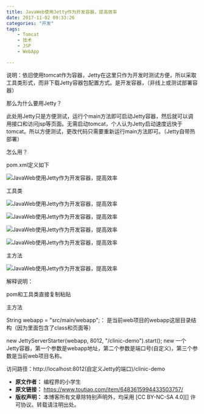 ```yaml
---
title: JavaWeb使用Jetty作为开发容器，提高效率
date: 2017-11-02 09:33:26
categories: "开发"
tags:
	- Tomcat
	- 技术
	- JSP
	- WebApp

---
```


说明：依旧使用tomcat作为容器，Jetty在这里只作为开发时测试方便，所以采取工具类形式，而非下载Jetty容器包配置方式。是开发容器，（非线上或测试部署容器）

那么为什么要用Jetty？

此处用Jetty只是方便测试，运行个main方法即可启动Jetty容器，然后就可以调用接口和访问jsp等页面。无需启动tomcat，个人认为Jetty启动速度远快于tomcat。所以方便测试，更改代码只需要重新运行main方法即可。（Jetty自带热部署）

怎么用？

pom.xml定义如下  


![JavaWeb使用Jetty作为开发容器，提高效率][JavaWeb_Jetty]

工具类

![JavaWeb使用Jetty作为开发容器，提高效率][JavaWeb_Jetty 1]

![JavaWeb使用Jetty作为开发容器，提高效率][JavaWeb_Jetty 2]

![JavaWeb使用Jetty作为开发容器，提高效率][JavaWeb_Jetty 3]

![JavaWeb使用Jetty作为开发容器，提高效率][JavaWeb_Jetty 4]

主方法

![JavaWeb使用Jetty作为开发容器，提高效率][JavaWeb_Jetty 5]

解释说明：

pom和工具类直接复制粘贴

主方法

String webapp = "src/main/webapp";： 是当前web项目的webapp这层目录结构（因为里面包含了class和页面等）

new JettyServerStarter(webapp, 8012, "/clinic-demo").start(); new 一个Jetty容器，第一个参数是webapp地址，第二个参数是端口号(自定义)，第三个参数是当前web项目名称。

访问路径：http://localhost:8012(自定义Jetty的端口)/clinic-demo


[JavaWeb_Jetty]: /pro/os/crawler/QNRJ-JMII-UIBI.jpg
[JavaWeb_Jetty 1]: /pro/os/crawler/3YZV-QUYZ-YZAF.jpg
[JavaWeb_Jetty 2]: /pro/os/crawler/6NIE-YAMN-EVAU.jpg
[JavaWeb_Jetty 3]: /pro/os/crawler/E2QU-J2MV-UN22.jpg
[JavaWeb_Jetty 4]: /pro/os/crawler/B3QY-NQNQ-7RVV.jpg
[JavaWeb_Jetty 5]: /pro/os/crawler/IAYE-FVZU-IQ7Z.jpg
 *  **原文作者：** 编程界的小学生
 *  **原文链接：** https://www.toutiao.com/item/6483615994433503757/
 *  **版权声明：** 本博客所有文章除特别声明外，均采用 [CC BY-NC-SA 4.0][] 许可协议。转载请注明出处。